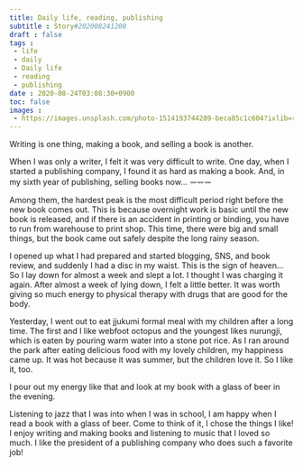 ```yaml
---
title: Daily life, reading, publishing
subtitle : Story#202008241208
draft : false
tags :
 - life
 - daily
 - Daily life
 - reading
 - publishing
date : 2020-08-24T03:08:30+0900
toc: false
images : 
 - https://images.unsplash.com/photo-1514193744289-beca85c1c604?ixlib=rb-1.2.1&q=80&fm=jpg&crop=entropy&cs=tinysrgb&w=1080&fit=max&ixid=eyJhcHBfaWQiOjE1NTU0OX0
---
```


Writing is one thing, making a book, and selling a book is another.  

When I was only a writer, I felt it was very difficult to write. One day, when I started a publishing company, I found it as hard as making a book. And, in my sixth year of publishing, selling books now... ᅲᅲᅲ  

Among them, the hardest peak is the most difficult period right before the new book comes out. This is because overnight work is basic until the new book is released, and if there is an accident in printing or binding, you have to run from warehouse to print shop. This time, there were big and small things, but the book came out safely despite the long rainy season.  

I opened up what I had prepared and started blogging, SNS, and book review, and suddenly I had a disc in my waist. This is the sign of heaven... So I lay down for almost a week and slept a lot. I thought I was charging it again. After almost a week of lying down, I felt a little better. It was worth giving so much energy to physical therapy with drugs that are good for the body.  

Yesterday, I went out to eat jjukumi formal meal with my children after a long time. The first and I like webfoot octopus and the youngest likes nurungji, which is eaten by pouring warm water into a stone pot rice. As I ran around the park after eating delicious food with my lovely children, my happiness came up. It was hot because it was summer, but the children love it. So I like it, too.  

I pour out my energy like that and look at my book with a glass of beer in the evening.  

Listening to jazz that I was into when I was in school, I am happy when I read a book with a glass of beer. Come to think of it, I chose the things I like! I enjoy writing and making books and listening to music that I loved so much. I like the president of a publishing company who does such a favorite job!  

